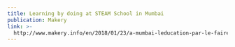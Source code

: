 ```yaml
---
title: Learning by doing at STEAM School in Mumbai
publication: Makery
link: >-
  http://www.makery.info/en/2018/01/23/a-mumbai-leducation-par-le-faire-a-la-steam-school/
---
```


